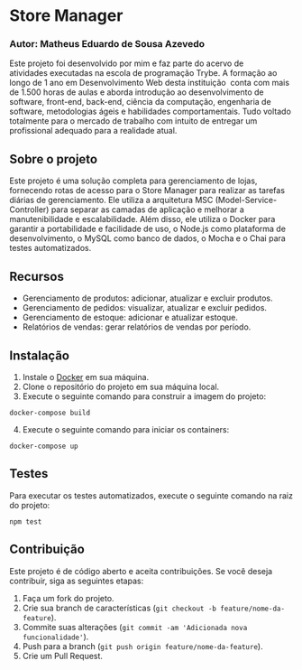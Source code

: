 # Store Manager
### Autor: Matheus Eduardo de Sousa Azevedo

Este projeto foi desenvolvido por mim e faz parte do acervo de atividades executadas na escola de programação Trybe. A formação ao longo de 1 ano em Desenvolvimento Web desta instituição  conta com mais de 1.500 horas de aulas e aborda introdução ao desenvolvimento de software, front-end, back-end, ciência da computação, engenharia de software, metodologias ágeis e habilidades comportamentais. Tudo voltado totalmente para o mercado de trabalho com intuito de entregar um profissional adequado para a realidade atual. 

## Sobre o projeto

Este projeto é uma solução completa para gerenciamento de lojas, fornecendo rotas de acesso para o Store Manager para realizar as tarefas diárias de gerenciamento. Ele utiliza a arquitetura MSC (Model-Service-Controller) para separar as camadas de aplicação e melhorar a manutenibilidade e escalabilidade. Além disso, ele utiliza o Docker para garantir a portabilidade e facilidade de uso, o Node.js como plataforma de desenvolvimento, o MySQL como banco de dados, o Mocha e o Chai para testes automatizados.

## Recursos

-   Gerenciamento de produtos: adicionar, atualizar e excluir produtos.
-   Gerenciamento de pedidos: visualizar, atualizar e excluir pedidos.
-   Gerenciamento de estoque: adicionar e atualizar estoque.
-   Relatórios de vendas: gerar relatórios de vendas por período.

## Instalação

1.  Instale o [Docker](https://www.docker.com/get-started) em sua máquina.
2.  Clone o repositório do projeto em sua máquina local.
3.  Execute o seguinte comando para construir a imagem do projeto:

`docker-compose build` 

4.  Execute o seguinte comando para iniciar os containers:

`docker-compose up` 

## Testes

Para executar os testes automatizados, execute o seguinte comando na raiz do projeto:

`npm test` 

## Contribuição

Este projeto é de código aberto e aceita contribuições. Se você deseja contribuir, siga as seguintes etapas:

1.  Faça um fork do projeto.
2.  Crie sua branch de características (`git checkout -b feature/nome-da-feature`).
3.  Commite suas alterações (`git commit -am 'Adicionada nova funcionalidade'`).
4.  Push para a branch (`git push origin feature/nome-da-feature`).
5.  Crie um Pull Request.
